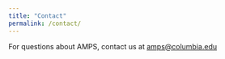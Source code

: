 ```yaml
---
title: "Contact"
permalink: /contact/
---
```


For questions about AMPS, contact us at [amps@columbia.edu](mailto:amps@columbia.edu)
